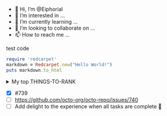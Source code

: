 - 👋 Hi, I’m @Eiphorial
- 👀 I’m interested in ...
- 🌱 I’m currently learning ...
- 💞️ I’m looking to collaborate on ...
- 📫 How to reach me ...

test code
```ruby
require 'redcarpet'
markdown = Redcarpet.new("Hello World!")
puts markdown.to_html
```


<details>
<summary>My top THINGS-TO-RANK</summary>

^_^
  
  test table
| Rank | Languages |
|-----:|-----------|
|     1| Javascript|
|     2| Python    |
|     3| SQL       |

</details>

- [x] #739
- [ ] https://github.com/octo-org/octo-repo/issues/740
- [ ] Add delight to the experience when all tasks are complete :tada:

<!---
Eiphorial/Eiphorial is a ✨ special ✨ repository because its `README.md` (this file) appears on your GitHub profile.
You can click the Preview link to take a look at your changes.
--->
